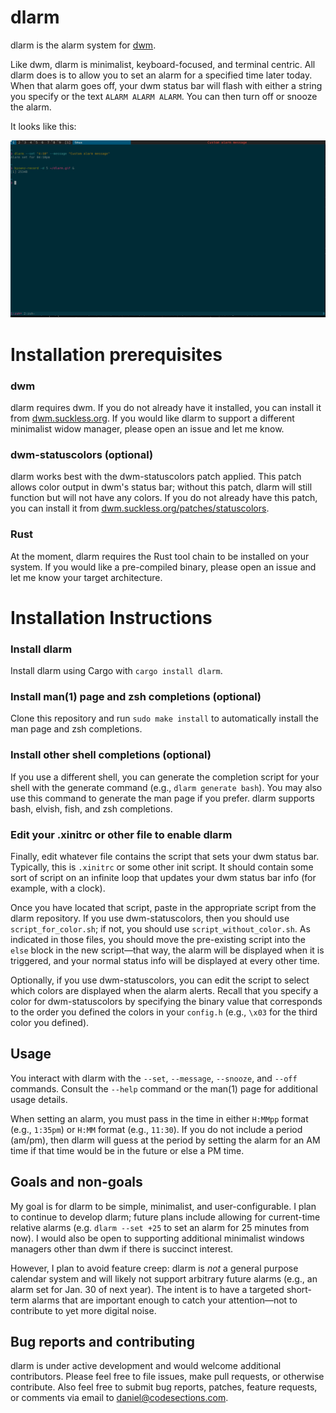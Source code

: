 # dlarm

dlarm is the alarm system for [dwm](https://dwm.suckless.org/).  

Like dwm, dlarm is minimalist, keyboard-focused, and terminal centric.  All dlarm does is to allow you to set an alarm for a specified time later today.  When that alarm goes off, your dwm status bar will flash with either a string you specify or the text `ALARM ALARM ALARM`.  You can then turn off or snooze the alarm.

It looks like this:

![Gif depicting dlarm alarm sounding](./dlarm.gif)

# Installation prerequisites

### dwm
dlarm requires dwm.  If you do not already have it installed, you can install it from [dwm.suckless.org](https://dwm.suckless.org/).  If you would like dlarm to support a different minimalist widow manager, please open an issue and let me know.

### dwm-statuscolors (optional)
dlarm works best with the dwm-statuscolors patch applied.  This patch allows color output in dwm's status bar; without this patch, dlarm will still function but will not have any colors.  If you do not already have this patch, you can install it from [dwm.suckless.org/patches/statuscolors](https://dwm.suckless.org/patches/statuscolors/).

### Rust
At the moment, dlarm requires the Rust tool chain to be installed on your system.  If you would like a pre-compiled binary, please open an issue and let me know your target architecture.

# Installation Instructions

### Install dlarm
Install dlarm using Cargo with `cargo install dlarm`.

### Install man(1) page and zsh completions (optional)
Clone this repository and run `sudo make install` to automatically install the man page and zsh completions.

### Install other shell completions (optional)
If you use a different shell, you can generate the completion script for your shell with the generate command (e.g., `dlarm generate bash`).  You may also use this command to generate the man page if you prefer.  dlarm supports bash, elvish, fish, and zsh completions.

### Edit your .xinitrc or other file to enable dlarm
Finally, edit whatever file contains the script that sets your dwm status bar.  Typically, this is `.xinitrc` or some other init script.  It should contain some sort of script on an infinite loop that updates your dwm status bar info (for example, with a clock).  

Once you have located that script, paste in the appropriate script from the dlarm repository.  If you use dwm-statuscolors, then you should use `script_for_color.sh`; if not, you should use `script_without_color.sh`.  As indicated in those files, you should move the pre-existing script into the `else` block in the new script—that way, the alarm will be displayed when it is triggered, and your normal status info will be displayed at every other time.

Optionally, if you use dwm-statuscolors, you can edit the script to select which colors are displayed when the alarm alerts.  Recall that you specify a color for dwm-statuscolors by specifying the binary value that corresponds to the order you defined the colors in your `config.h` (e.g., `\x03` for the third color you defined).


## Usage

You interact with dlarm with the `--set`, `--message`, `--snooze`, and `--off` commands.  Consult the `--help` command or the man(1) page for additional usage details.

When setting an alarm, you must pass in the time in either `H:MMpp` format (e.g., `1:35pm`) or `H:MM` format (e.g., `11:30`).  If you do not include a period (am/pm), then dlarm will guess at the period by setting the alarm for an AM time if that time would be in the future or else a PM time.


## Goals and non-goals

My goal is for dlarm to be simple, minimalist, and user-configurable.  I plan to continue to develop dlarm; future plans include allowing for current-time relative alarms (e.g. `dlarm --set +25` to set an alarm for 25 minutes from now).  I would also be open to supporting additional minimalist windows managers other than dwm if there is succinct interest.

However, I plan to avoid feature creep: dlarm is _not_ a general purpose calendar system and will likely not support arbitrary future alarms (e.g., an alarm set for Jan. 30 of next year).  The intent is to have a targeted short-term alarms that are important enough to catch your attention—not to contribute to yet more digital noise.


## Bug reports and contributing 

dlarm is under active development and would welcome additional contributors.   Please feel free to file issues, make pull requests, or otherwise contribute.  Also feel free to submit bug reports, patches, feature requests, or comments via email to daniel@codesections.com.
